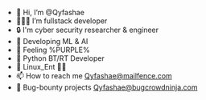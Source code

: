 - 👋 Hi, I’m @Qyfashae
- 👨🏽‍💻 I’m fullstack developer
- 🔒 I'm cyber security researcher & engineer
- 🌱 Developing ML & AI
- 💜 Feeling %PURPLE%
- 🐍 Python BT/RT Developer
- 🐉 Linux_Ent 🥷🏽
- 📫 How to reach me Qyfashae@mailfence.com
- 👻 Bug-bounty projects Qyfashae@bugcrowdninja.com

